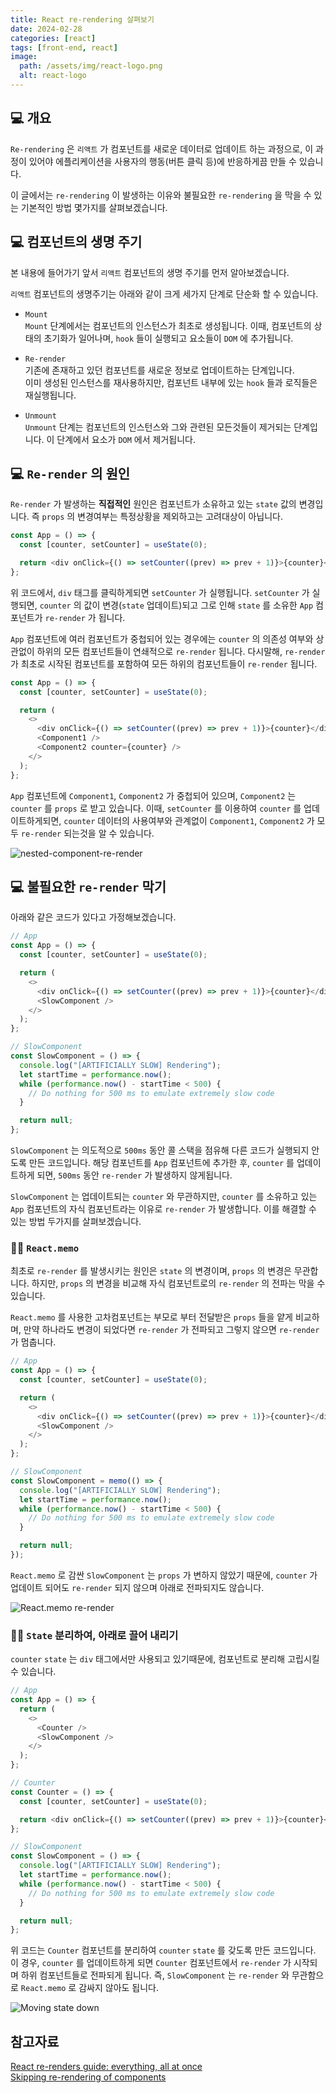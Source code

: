 ```yaml
---
title: React re-rendering 살펴보기
date: 2024-02-28
categories: [react]
tags: [front-end, react]
image:
  path: /assets/img/react-logo.png
  alt: react-logo
---
```


## 💻 개요

`Re-rendering` 은 `리액트` 가 컴포넌트를 새로운 데이터로 업데이트 하는 과정으로, 이 과정이 있어야 에플리케이션을 사용자의 행동(버튼 클릭 등)에 반응하게끔 만들 수 있습니다.

이 글에서는 `re-rendering` 이 발생하는 이유와 불필요한 `re-rendering` 을 막을 수 있는 기본적인 방법 몇가지를 살펴보겠습니다.

## 💻 컴포넌트의 생명 주기

본 내용에 들어가기 앞서 `리액트` 컴포넌트의 생명 주기를 먼저 알아보겠습니다.

`리액트` 컴포넌트의 생명주기는 아래와 같이 크게 세가지 단계로 단순화 할 수 있습니다.

- `Mount`  
  `Mount` 단계에서는 컴포넌트의 인스턴스가 최초로 생성됩니다. 이때, 컴포넌트의 상태의 초기화가 일어나며, `hook` 들이 실행되고 요소들이 `DOM` 에 추가됩니다.

- `Re-render`  
   기존에 존재하고 있던 컴포넌트를 새로운 정보로 업데이트하는 단계입니다.  
  이미 생성된 인스턴스를 재사용하지만, 컴포넌트 내부에 있는 `hook` 들과 로직들은 재실행됩니다.

- `Unmount`  
  `Unmount` 단계는 컴포넌트의 인스턴스와 그와 관련된 모든것들이 제거되는 단계입니다. 이 단계에서 요소가 `DOM` 에서 제거됩니다.

## 💻 `Re-render` 의 원인

`Re-render` 가 발생하는 **직접적인** 원인은 컴포넌트가 소유하고 있는 `state` 값의 변경입니다. 즉 `props` 의 변경여부는 특정상황을 제외하고는 고려대상이 아닙니다.

```javascript
const App = () => {
  const [counter, setCounter] = useState(0);

  return <div onClick={() => setCounter((prev) => prev + 1)}>{counter}</div>;
};
```

위 코드에서, `div` 태그를 클릭하게되면 `setCounter` 가 실행됩니다. `setCounter` 가 실행되면, `counter` 의 값이 변경(`state` 업데이트)되고 그로 인해 `state` 를 소유한 `App` 컴포넌트가 `re-render` 가 됩니다.

`App` 컴포넌트에 여러 컴포넌트가 중첩되어 있는 경우에는 `counter` 의 의존성 여부와 상관없이 하위의 모든 컴포넌트들이 연쇄적으로 `re-render` 됩니다. 다시말해, `re-render` 가 최초로 시작된 컴포넌트를 포함하여 모든 하위의 컴포넌트들이 `re-render` 됩니다.

```javascript
const App = () => {
  const [counter, setCounter] = useState(0);

  return (
    <>
      <div onClick={() => setCounter((prev) => prev + 1)}>{counter}</div>
      <Component1 />
      <Component2 counter={counter} />
    </>
  );
};
```

`App` 컴포넌트에 `Component1`, `Component2` 가 중첩되어 있으며, `Component2` 는 `counter` 를 `props` 로 받고 있습니다. 이때, `setCounter` 를 이용하여 `counter` 를 업데이트하게되면, `counter` 데이터의 사용여부와 관계없이 `Component1`, `Component2` 가 모두 `re-render` 되는것을 알 수 있습니다.

![nested-component-re-render](/assets/img/react-re-render/rerender-nested-component.png)

## 💻 불필요한 `re-render` 막기

아래와 같은 코드가 있다고 가정해보겠습니다.

```javascript
// App
const App = () => {
  const [counter, setCounter] = useState(0);

  return (
    <>
      <div onClick={() => setCounter((prev) => prev + 1)}>{counter}</div>
      <SlowComponent />
    </>
  );
};

// SlowComponent
const SlowComponent = () => {
  console.log("[ARTIFICIALLY SLOW] Rendering");
  let startTime = performance.now();
  while (performance.now() - startTime < 500) {
    // Do nothing for 500 ms to emulate extremely slow code
  }

  return null;
};
```

`SlowComponent` 는 의도적으로 `500ms` 동안 콜 스택을 점유해 다른 코드가 실행되지 안도록 만든 코드입니다. 해당 컴포넌트를 `App` 컴포넌트에 추가한 후, `counter` 를 업데이트하게 되면, `500ms` 동안 `re-render` 가 발생하지 않게됩니다.

`SlowComponent` 는 업데이트되는 `counter` 와 무관하지만, `counter` 를 소유하고 있는 `App` 컴포넌트의 자식 컴포넌트라는 이유로 `re-render` 가 발생합니다. 이를 해결할 수 있는 방법 두가지를 살펴보겠습니다.

### 👨‍💻 `React.memo`

최초로 `re-render` 를 발생시키는 원인은 `state` 의 변경이며, `props` 의 변경은 무관합니다. 하지만, `props` 의 변경을 비교해 자식 컴포넌트로의 `re-render` 의 전파는 막을 수 있습니다.

`React.memo` 를 사용한 고차컴포넌트는 부모로 부터 전달받은 `props` 들을 얕게 비교하며, 만약 하나라도 변경이 되었다면 `re-render` 가 전파되고 그렇지 않으면 `re-render` 가 멈춥니다.

```javascript
// App
const App = () => {
  const [counter, setCounter] = useState(0);

  return (
    <>
      <div onClick={() => setCounter((prev) => prev + 1)}>{counter}</div>
      <SlowComponent />
    </>
  );
};

// SlowComponent
const SlowComponent = memo(() => {
  console.log("[ARTIFICIALLY SLOW] Rendering");
  let startTime = performance.now();
  while (performance.now() - startTime < 500) {
    // Do nothing for 500 ms to emulate extremely slow code
  }

  return null;
});
```

`React.memo` 로 감싼 `SlowComponent` 는 `props` 가 변하지 않았기 때문에, `counter` 가 업데이트 되어도 `re-render` 되지 않으며 아래로 전파되지도 않습니다.

![React.memo re-render](/assets/img/react-re-render/memo-rerender.png)

### 👨‍💻 `State` 분리하여, 아래로 끌어 내리기

`counter` `state` 는 `div` 태그에서만 사용되고 있기때문에, 컴포넌트로 분리해 고립시킬 수 있습니다.

```javascript
// App
const App = () => {
  return (
    <>
      <Counter />
      <SlowComponent />
    </>
  );
};

// Counter
const Counter = () => {
  const [counter, setCounter] = useState(0);

  return <div onClick={() => setCounter((prev) => prev + 1)}>{counter}</div>;
};

// SlowComponent
const SlowComponent = () => {
  console.log("[ARTIFICIALLY SLOW] Rendering");
  let startTime = performance.now();
  while (performance.now() - startTime < 500) {
    // Do nothing for 500 ms to emulate extremely slow code
  }

  return null;
};
```

위 코드는 `Counter` 컴포넌트를 분리하여 `counter` `state` 를 갖도록 만든 코드입니다. 이 경우, `counter` 를 업데이트하게 되면 `Counter` 컴포넌트에서 `re-render` 가 시작되며 하위 컴포넌트들로 전파되게 됩니다. 즉, `SlowComponent` 는 `re-render` 와 무관함으로 `React.memo` 로 감싸지 않아도 됩니다.

![Moving state down](/assets/img/react-re-render/rerender-moving-state-down.png)

## 참고자료

[React re-renders guide: everything, all at once](https://www.developerway.com/posts/react-re-renders-guide)  
[Skipping re-rendering of components](https://react.dev/reference/react/useMemo#skipping-re-rendering-of-components)
